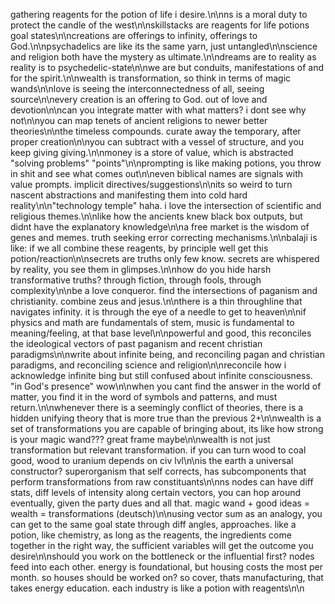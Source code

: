 gathering reagents for the potion of life i desire.\n\nns is a moral duty to protect the candle of the west\n\nskillstacks are reagents for life potions goal states\n\ncreations are offerings to infinity, offerings to God.\n\npsychadelics are like its the same yarn, just untangled\n\nscience and religion both have the mystery as ultimate.\n\ndreams are to reality as reality is to psychedelic-state\n\nwe are but conduits, manifestations of and for the spirit.\n\nwealth is transformation, so think in terms of magic wands\n\nlove is seeing the interconnectedness of all, seeing source\n\nevery creation is an offering to God. out of love and devotion\n\ncan you integrate matter with what matters? i dont see why not\n\nyou can map tenets of ancient religions to newer better theories\n\nthe timeless compounds. curate away the temporary, after proper creation\n\nyou can subtract with a vessel of structure, and you keep giving giving.\n\nmoney is a store of value, which is abstracted "solving problems" "points"\n\nprompting is like making potions, you throw in shit and see what comes out\n\neven biblical names are signals with value prompts. implicit directives/suggestions\n\nits so weird to turn nascent abstractions and manifesting them into cold hard reality\n\n"technology temple" haha. i love the intersection of scientific and religious themes.\n\nlike how the ancients knew black box outputs, but didnt have the explanatory knowledge\n\na free market is the wisdom of genes and memes. truth seeking error correcting mechanisms.\n\nbalaji is like: if we all combine these reagents, by principle well get this potion/reaction\n\nsecrets are truths only few know. secrets are whispered by reality, you see them in glimpses.\n\nhow do you hide harsh transformative truths? through fiction, through fools, through complexity\n\nbe a love conqueror. find the intersections of paganism and christianity. combine zeus and jesus.\n\nthere is a thin throughline that navigates infinity. it is through the eye of a needle to get to heaven\n\nif physics and math are fundamentals of stem, music is fundamental to meaning/feeling, at that base level\n\npowerful and good, this reconciles the ideological vectors of past paganism and recent christian paradigms\n\nwrite about infinite being, and reconciling pagan and christian paradigms, and reconciling science and religion\n\nreconcile how i acknowledge infinite bing but still confused about infinite consciousness. "in God's presence" wow\n\nwhen you cant find the answer in the world of matter, you find it in the word of symbols and patterns, and must return.\n\nwhenever there is a seemingly conflict of theories, there is a hidden unifying theory that is more true than the previous 2+\n\nwealth is a set of transformations you are capable of bringing about, its like how strong is your magic wand??? great frame maybe\n\nwealth is not just transformation but relevant transformation. if you can turn wood to coal good, wood to uranium depends on civ lvl\n\nis the earth a universal constructor? superorganism that self corrects, has subcomponents that perform transformations from raw constituants\n\nns nodes can have diff stats, diff levels of intensity along certain vectors, you can hop around eventually, given the party dues and all that. magic wand + good ideas = wealth = transformations (deutsch)\n\nusing vector sum as an analogy, you can get to the same goal state through diff angles, approaches. like a potion, like chemistry, as long as the reagents, the ingredients come together in the right way, the sufficient variables will get the outcome you desire\n\nshould you work on the bottleneck or the influential first? nodes feed into each other. energy is foundational, but housing costs the most per month. so houses should be worked on? so cover, thats manufacturing, that takes energy education. each industry is like a potion with reagents\n\n